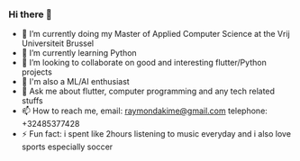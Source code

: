 ### Hi there 👋

- 🔭 I’m currently doing my Master of Applied Computer Science at the Vrij Universiteit Brussel 
- 🌱 I’m currently learning Python
- 👯 I’m looking to collaborate on good and interesting flutter/Python projects
- 🤗 I'm also a ML/AI enthusiast
- 💬 Ask me about flutter, computer programming and any tech related stuffs
- 📫 How to reach me,
    email: raymondakime@gmail.com
    telephone: +32485377428
- ⚡ Fun fact: i spent like 2hours listening to music everyday and i also love sports especially soccer

